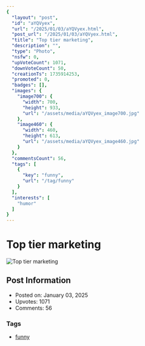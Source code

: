 ```yaml
---
{
  "layout": "post",
  "id": "aYQVyex",
  "url": "/2025/01/03/aYQVyex.html",
  "post_url": "/2025/01/03/aYQVyex.html",
  "title": "Top tier marketing",
  "description": "",
  "type": "Photo",
  "nsfw": 0,
  "upVoteCount": 1071,
  "downVoteCount": 50,
  "creationTs": 1735914253,
  "promoted": 0,
  "badges": [],
  "images": {
    "image700": {
      "width": 700,
      "height": 933,
      "url": "/assets/media/aYQVyex_image700.jpg"
    },
    "image460": {
      "width": 460,
      "height": 613,
      "url": "/assets/media/aYQVyex_image460.jpg"
    }
  },
  "commentsCount": 56,
  "tags": [
    {
      "key": "funny",
      "url": "/tag/funny"
    }
  ],
  "interests": [
    "humor"
  ]
}
---
```


# Top tier marketing

![Top tier marketing](/assets/media/aYQVyex_image700.jpg)

## Post Information

- Posted on: January 03, 2025
- Upvotes: 1071
- Comments: 56

### Tags

- [funny](/tag/funny)
